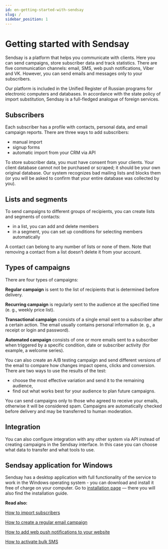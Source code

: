 ```yaml
---
id: en-getting-started-with-sendsay
slug: /
sidebar_position: 1
---
```


# Getting started with Sendsay

Sendsay is a platform that helps you communicate with clients. Here you can send campaigns, store subscriber data and track statistics. There are five communication channels: email, SMS, web push notifications, Viber and VK. However, you can send emails and messages only to your subscribers.

Our platform is included in the Unified Register of Russian programs for electronic computers and databases. In accordance with the state policy of import substitution, Sendsay is a full-fledged analogue of foreign services.

## Subscribers

Each subscriber has a profile with contacts, personal data, and email campaign reports. There are three ways to add subscribers:

- manual import
- signup forms
- automatic import from your CRM via API

To store subscriber data, you must have consent from your clients. Your client database cannot not be purchased or scraped; it should be your own original database. Our system recognizes bad mailing lists and blocks them (or you will be asked to confirm that your entire database was collected by you).

## Lists and segments

To send campaigns to different groups of recipients, you can create lists and segments of contacts:

- in a list, you can add and delete members
- in a segment, you can set up conditions for selecting members automatically

A contact can belong to any number of lists or none of them. Note that removing a contact from a list doesn’t delete it from your account.

## Types of campaigns

There are four types of campaigns:

**Regular campaign** is sent to the list of recipients that is determined before delivery.

**Recurring campaign** is regularly sent to the audience at the specified time (e. g., weekly price list).

**Transactional campaign** consists of a single email sent to a subscriber after a certain action. The email usually contains personal information (e. g., a receipt or login and password).

**Automated campaign** consists of one or more emails sent to a subscriber when triggered by a specific condition, date or subscriber activity (for example, a welcome series).

You can also create an A/B testing campaign and send different versions of the email to compare how changes impact opens, clicks and conversion. There are two ways to use the results of the test:

- choose the most effective variation and send it to the remaining audience,
- find out what works best for your audience to plan future campaigns.

You can send campaigns only to those who agreed to receive your emails, otherwise it will be considered spam. Campaigns are automatically checked before delivery and may be transferred to human moderation.

## Integration

You can also сonfigure integration with any other system via API instead of creating campaigns in the Sendsay interface. In this case you can choose what data to transfer and what tools to use.

## Sendsay application for Windows

Sendsay has a desktop application with full functionality of the service to work in the Windows operating system - you can download and install it free of charge on your computer. Go to [installation page](https://sendsay.com/about/ustanovka-sendsay) — there you will also find the installation guide.

**Read also:**

[How to import subscribers](https://docs.sendsay.ru/en/subscribers/import-and-export/how-to-import-subscribers)<br/>

[How to create a regular email campaign](https://docs.sendsay.ru/en/email-campaigns/create-your-campaign/how-to-send-email-campaign)<br/>

[How to add web push notifications to your website](https://docs.sendsay.ru/en/other-channels/web-push/how-to-connect-web-push)<br/>

[How to activate bulk SMS](https://docs.sendsay.ru/en/other-channels/sms/how-to-connect-sms)
